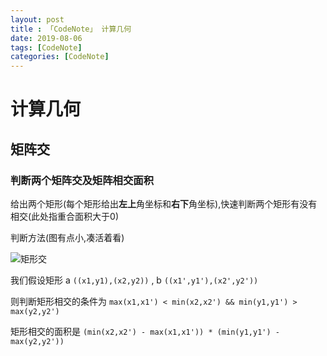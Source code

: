 ```yaml
---
layout: post
title : 「CodeNote」 计算几何
date: 2019-08-06
tags: [CodeNote]
categories: [CodeNote]
---
```

# 计算几何

## 矩阵交

### 判断两个矩阵交及矩阵相交面积

给出两个矩形(每个矩形给出**左上**角坐标和**右下**角坐标),快速判断两个矩形有没有相交(此处指重合面积大于0)

判断方法(图有点小,凑活着看)

![矩形交](https://ss0.baidu.com/73F1bjeh1BF3odCf/it/u=2792794017,3905006488&fm=85&s=39863C7287BE442B4254FDDE00009033)

我们假设矩形 a ```((x1,y1),(x2,y2))``` , b ```((x1',y1'),(x2',y2'))```  

则判断矩形相交的条件为 ```max(x1,x1') < min(x2,x2') && min(y1,y1') > max(y2,y2')``` 

矩形相交的面积是 ```(min(x2,x2') - max(x1,x1')) * (min(y1,y1') - max(y2,y2'))``` 

